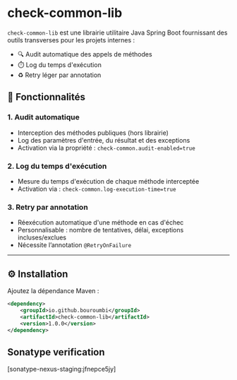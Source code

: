 # check-common-lib

`check-common-lib` est une librairie utilitaire Java Spring Boot fournissant des outils transverses pour les projets internes :

- 🔍 Audit automatique des appels de méthodes
- ⏱️ Log du temps d'exécution
- ♻️ Retry léger par annotation

## 🧩 Fonctionnalités

### 1. Audit automatique

- Interception des méthodes publiques (hors librairie)
- Log des paramètres d'entrée, du résultat et des exceptions
- Activation via la propriété : `check-common.audit-enabled=true`

### 2. Log du temps d'exécution

- Mesure du temps d'exécution de chaque méthode interceptée
- Activation via : `check-common.log-execution-time=true`

### 3. Retry par annotation

- Réexécution automatique d'une méthode en cas d'échec
- Personnalisable : nombre de tentatives, délai, exceptions incluses/exclues
- Nécessite l’annotation `@RetryOnFailure`

---

## ⚙️ Installation

Ajoutez la dépendance Maven :

```xml
<dependency>
    <groupId>io.github.bouroumbi</groupId>
    <artifactId>check-common-lib</artifactId>
    <version>1.0.0</version>
</dependency>
```

## Sonatype verification

[sonatype-nexus-staging:jfnepce5jy]
